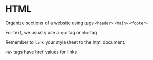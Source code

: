 # HTML
Organize sections of a website using tags
`<header>`
`<main>`
`<footer>`

For text, we usually use a `<p>` tag or `<h>` tag

Remember to `link` your stylesheet to the html document.

`<a>` tags have href values for links